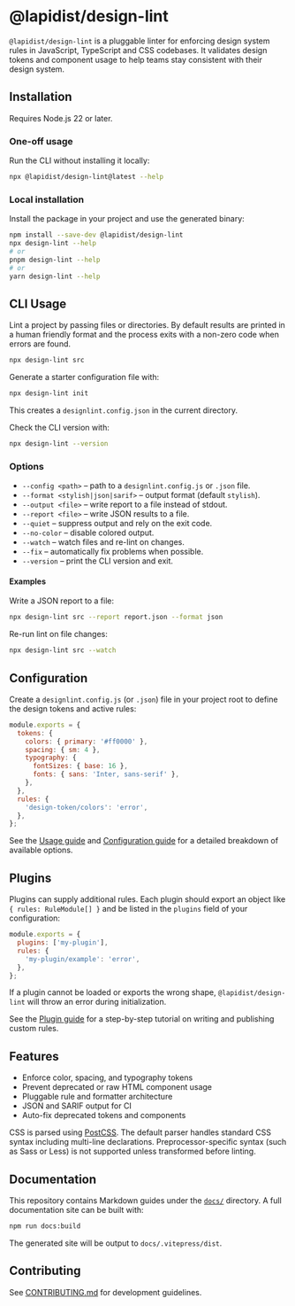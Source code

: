 # @lapidist/design-lint

`@lapidist/design-lint` is a pluggable linter for enforcing design system rules in
JavaScript, TypeScript and CSS codebases. It validates design tokens and
component usage to help teams stay consistent with their design system.

## Installation

Requires Node.js 22 or later.

### One-off usage

Run the CLI without installing it locally:

```bash
npx @lapidist/design-lint@latest --help
```

### Local installation

Install the package in your project and use the generated binary:

```bash
npm install --save-dev @lapidist/design-lint
npx design-lint --help
# or
pnpm design-lint --help
# or
yarn design-lint --help
```

## CLI Usage

Lint a project by passing files or directories. By default results are printed
in a human friendly format and the process exits with a non-zero code when
errors are found.

```bash
npx design-lint src
```

Generate a starter configuration file with:

```bash
npx design-lint init
```

This creates a `designlint.config.json` in the current directory.

Check the CLI version with:

```bash
npx design-lint --version
```

### Options

- `--config <path>` – path to a `designlint.config.js` or `.json` file.
- `--format <stylish|json|sarif>` – output format (default `stylish`).
- `--output <file>` – write report to a file instead of stdout.
- `--report <file>` – write JSON results to a file.
- `--quiet` – suppress output and rely on the exit code.
- `--no-color` – disable colored output.
- `--watch` – watch files and re-lint on changes.
- `--fix` – automatically fix problems when possible.
- `--version` – print the CLI version and exit.

#### Examples

Write a JSON report to a file:

```bash
npx design-lint src --report report.json --format json
```

Re-run lint on file changes:

```bash
npx design-lint src --watch
```

## Configuration

Create a `designlint.config.js` (or `.json`) file in your project root to define
the design tokens and active rules:

```js
module.exports = {
  tokens: {
    colors: { primary: '#ff0000' },
    spacing: { sm: 4 },
    typography: {
      fontSizes: { base: 16 },
      fonts: { sans: 'Inter, sans-serif' },
    },
  },
  rules: {
    'design-token/colors': 'error',
  },
};
```

See the [Usage guide](docs/usage.md) and [Configuration guide](docs/configuration.md)
for a detailed breakdown of available options.

## Plugins

Plugins can supply additional rules. Each plugin should export an object like
`{ rules: RuleModule[] }` and be listed in the `plugins` field of your
configuration:

```js
module.exports = {
  plugins: ['my-plugin'],
  rules: {
    'my-plugin/example': 'error',
  },
};
```

If a plugin cannot be loaded or exports the wrong shape, `@lapidist/design-lint` will
throw an error during initialization.

See the [Plugin guide](docs/plugins.md) for a step-by-step tutorial on writing and publishing custom rules.

## Features

- Enforce color, spacing, and typography tokens
- Prevent deprecated or raw HTML component usage
- Pluggable rule and formatter architecture
- JSON and SARIF output for CI
- Auto-fix deprecated tokens and components

CSS is parsed using [PostCSS](https://postcss.org/). The default parser handles
standard CSS syntax including multi-line declarations. Preprocessor-specific
syntax (such as Sass or Less) is not supported unless transformed before
linting.

## Documentation

This repository contains Markdown guides under the [`docs/`](docs) directory.
A full documentation site can be built with:

```bash
npm run docs:build
```

The generated site will be output to `docs/.vitepress/dist`.

## Contributing

See [CONTRIBUTING.md](CONTRIBUTING.md) for development guidelines.
